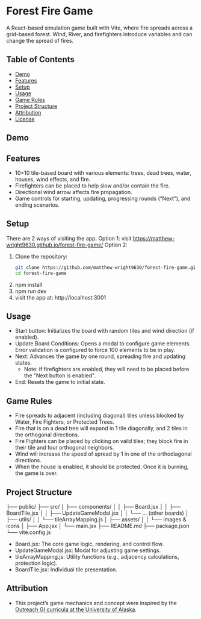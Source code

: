 # Forest Fire Game

A React-based simulation game built with Vite, where fire spreads across a grid-based forest. Wind, River, and firefighters introduce variables and can change the spread of fires.

## Table of Contents

- [Demo](#demo)
- [Features](#features)
- [Setup](#setup)
- [Usage](#usage)
- [Game Rules](#game-rules)
- [Project Structure](#project-structure)
- [Attribution](#attribution)
- [License](#license)

## Demo

## Features

- 10×10 tile-based board with various elements: trees, dead trees, water, houses, wind effects, and fire.
- Firefighters can be placed to help slow and/or contain the fire.
- Directional wind arrow affects fire propagation.
- Game controls for starting, updating, progressing rounds (“Next”), and ending scenarios.

## Setup

There are 2 ways of visiting the app.
Option 1: visit https://matthew-wright9630.github.io/forest-fire-game/
Option 2:

1. Clone the repository:
   ```bash
   git clone https://github.com/matthew-wright9630/forest-fire-game.git
   cd forest-fire-game
   ```
2. npm install
3. npm run dev
4. visit the app at: http://localhost:3001

## Usage

- Start button: Initializes the board with random tiles and wind direction (if enabled).
- Update Board Conditions: Opens a modal to configure game elements. Error validation is configured to force 100 elements to be in play.
- Next: Advances the game by one round, spreading fire and updating states.
  - Note: if firefighters are enabled, they will need to be placed before the "Next button is enabled".
- End: Resets the game to initial state.

## Game Rules

- Fire spreads to adjacent (including diagonal) tiles unless blocked by Water, Fire Fighters, or Protected Trees.
- Fire that is on a dead tree will expand in 1 tile diagonally, and 2 tiles in the orthogonal directions.
- Fire Fighters can be placed by clicking on valid tiles; they block fire in their tile and four orthogonal neighbors.
- Wind will increase the speed of spread by 1 in one of the orthodiagonal directions.
- When the house is enabled, it should be protected. Once it is burning, the game is over.

## Project Structure

├── public/
├── src/
│ ├── components/
│ │ ├── Board.jsx
│ │ ├── BoardTile.jsx
│ │ ├── UpdateGameModal.jsx
│ │ └── ... (other boards)
│ ├── utils/
│ │ └── tileArrayMapping.js
│ ├── assets/
│ │ └── images & icons
│ ├── App.jsx
│ └── main.jsx
├── README.md
├── package.json
└── vite.config.js

- Board.jsx: The core game logic, rendering, and control flow.
- UpdateGameModal.jsx: Modal for adjusting game settings.
- tileArrayMapping.js: Utility functions (e.g., adjacency calculations, protection logic).
- BoardTile.jsx: Individual tile presentation.

## Attribution

- This project’s game mechanics and concept were inspired by the [Outreach GI curricula at the University of Alaska](https://outreach.gi.alaska.edu/curricula?field_project_target_id=148&grade=All&field_discipline_target_id=All).
